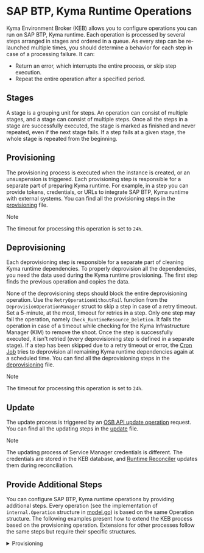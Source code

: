 # SAP BTP, Kyma Runtime Operations

Kyma Environment Broker (KEB) allows you to configure operations you can run on SAP BTP, Kyma runtime. Each operation is processed by several steps arranged in stages and ordered in a queue. As every step can be re-launched multiple times, you should determine a behavior for each step in case of a processing failure. It can:

* Return an error, which interrupts the entire process, or skip step execution.
* Repeat the entire operation after a specified period.

## Stages

A stage is a grouping unit for steps. An operation can consist of multiple stages, and a stage can consist of multiple steps. Once all the steps in a stage are successfully executed, the stage is marked as finished and never repeated, even if the next stage fails. If a step fails at a given stage, the whole stage is repeated from the beginning.

## Provisioning

The provisioning process is executed when the instance is created, or an unsuspension is triggered.
Each provisioning step is responsible for a separate part of preparing Kyma runtime. For example, in a step you can provide tokens, credentials, or URLs to integrate SAP BTP, Kyma runtime with external systems.
You can find all the provisioning steps in the [provisioning](../../cmd/broker/provisioning.go) file.

> [!NOTE]
> The timeout for processing this operation is set to `24h`.

## Deprovisioning

Each deprovisioning step is responsible for a separate part of cleaning Kyma runtime dependencies. To properly deprovision all the dependencies, you need the data used during the Kyma runtime provisioning. The first step finds the previous operation and copies the data.

None of the deprovisioning steps should block the entire deprovisioning operation. Use the `RetryOperationWithoutFail` function from the `DeprovisionOperationManager` struct to skip a step in case of a retry timeout. Set a 5-minute, at the most, timeout for retries in a step.
Only one step may fail the operation, namely `Check_RuntimeResource_Deletion`. It fails the operation in case of a timeout while checking for the Kyma Infrastructure Manager (KIM) to remove the shoot.
Once the step is successfully executed, it isn't retried (every deprovisioning step is defined in a separate stage). If a step has been skipped due to a retry timeout or error, the [Cron Job](../contributor/06-50-deprovision-retrigger-cronjob.md) tries to deprovision all remaining Kyma runtime dependencies again at a scheduled time.
You can find all the deprovisioning steps in the [deprovisioning](../../cmd/broker/deprovisioning.go) file.

> [!NOTE]
> The timeout for processing this operation is set to `24h`.

## Update

The update process is triggered by an [OSB API update operation](https://github.com/openservicebrokerapi/servicebroker/blob/master/spec.md#updating-a-service-instance) request.
You can find all the updating steps in the [update](../../cmd/broker/update.go) file.

> [!NOTE]
> The updating process of Service Manager credentials is different. The credentials are stored in the KEB database, and [Runtime Reconciler](../contributor/07-10-runtime-reconciler.md) updates them during reconciliation.

## Provide Additional Steps

You can configure SAP BTP, Kyma runtime operations by providing additional steps. Every operation (see the implementation of `internal.Operation` structure in [model.go](../../internal/model.go)) is based on the same Operation structure. The following examples present how to extend the KEB process based on the provisioning operation. Extensions for other processes follow the same steps but require their specific structures.

<div tabs name="runtime-provisioning-deprovisioning" group="runtime-provisioning-deprovisioning">
  <details>
  <summary label="provisioning">
  Provisioning
  </summary>

1. Create a new file in [this directory](../../internal/process/provisioning).

2. Implement the following interface in your provisioning or deprovisioning step:

    ```go
    type Step interface {
        Name() string
        Run(operation internal.Operation, logger *slog.Logger) (internal.Operation, time.Duration, error)
    }
    ```

   * `Name()` method returns the name of the step that is used in logs.
   * `Run()` method implements the functionality of the step. The method receives operations as an argument to which it can add appropriate overrides or save other used variables. You must always return the modified operation from the method.

    ```go
    operation.InputCreator.AppendOverrides(COMPONENT_NAME, []*gqlschema.ConfigEntryInput{
        {
            Key:   "path.to.key",
            Value: SOME_VALUE,
        },
        {
            Key:    "path.to.secret",
            Value:  SOME_VALUE,
            Secret: ptr.Bool(true),
        },
    })
    ```

    If your functionality requires saving data in the storage, you can do it by adding fields to the generic `internal.Operation`, a specific implementation of that structure, or the InstanceDetails, all of which are defined in [model.go](../../internal/model.go). The difference is that for a specific operation implementation, new fields are only visible for that specific type and InstanceDetails is copied during operation initialization across all operations that concert a given runtime. The example below shows how to extend operation with additional fields:
    
    ```go
    type Operation struct {

        // These fields are serialized to JSON and stored in the storage
        RuntimeVersion RuntimeVersionData `json:"runtime_version"`

        // These fields are not stored in the storage
        InputCreator InputCreator `json:"-"`
    }
    ```

    See the example of the step implementation:

    ```go
    package provisioning

    import (
        "encoding/json"
        "fmt"
        "log/slog"     
        "net/http"
        "time"

        "github.com/kyma-incubator/compass/components/kyma-environment-broker/internal"
        "github.com/kyma-incubator/compass/components/kyma-environment-broker/internal/storage"
    )

    type HelloWorldStep struct {
        operationStorage storage.Operations
        client           *http.Client
    }

    type ExternalBodyResponse struct {
        data  string
        token string
    }

    func NewHelloWorldStep(operationStorage storage.Operations, client *http.Client) *HelloWorldStep {
        return &HelloWorldStep{
            operationStorage: operationStorage,
            client:           client,
        }
    }

    func (s *HelloWorldStep) Name() string {
        return "Hello_World"
    }

    // Your step can be repeated in case any other step fails, even if your step has already done its job
    func (s *HelloWorldStep) Run(operation internal.Operation, log *slog.Logger) (internal.Operation, time.Duration, error) {
        log.Info("Start step")

        // Check whether your step should be run or if its job has been done in the previous iteration
        // All non-save operation data are empty (e.g. InputCreator overrides)

        // Add your logic here

        // Add a call to an external service (optional)
        response, err := s.client.Get("http://example.com")
        if err != nil {
            // Error during a call to an external service may be temporary so you should return time.Duration
            // All steps will be repeated in X seconds/minutes
            return operation, 1 * time.Second, nil
        }
        defer response.Body.Close()

        body := ExternalBodyResponse{}
        err = json.NewDecoder(response.Body).Decode(&body)
        if err != nil {
            log.Error(fmt.Sprintf("error: %s", err))
            // Handle a process failure by returning an error or time.Duration
        }

        // If a call or any other action is time-consuming, you can save the result in the operation
        // If you need an extra field in the Operation structure, add it first
        // In the following step, you can check beforehand if a given value already exists in the operation
        operation.HelloWorlds = body.data
        updatedOperation, err := s.operationStorage.UpdateOperation(operation)
        if err != nil {
            log.Error(fmt.Sprintf("error: %s", err))
            // Handle a process failure by returning an error or time.Duration
        }

        // If your step finishes with data which should be added to override used during the Runtime provisioning,
        // add an extra value to operation.InputCreator, then return the updated version of the Application
        updatedOperation.InputCreator.AppendOverrides("component-name", []*gqlschema.ConfigEntryInput{
            {
                Key:   "some.key",
                Value: body.token,
            },
        })

        // Return the updated version of the Application
        return *updatedOperation, 0, nil
    }
    ```

3. Add the step to the [`/cmd/broker/provisioning.go`](../../cmd/broker/provisioning.go) file:

    ```go
    provisioningSteps := []struct {
   		stage   string
   		step     provisioning.Step
   	}{
   		{
   			stage: "create_runtime",
   			step:   provisioning.NewHelloWorldStep(db.Operations(), &http.Client{}),
   		},
    }
    ```

   Once all the steps in the stage have run successfully, the stage is  not retried even if the application is restarted.
  </details>
